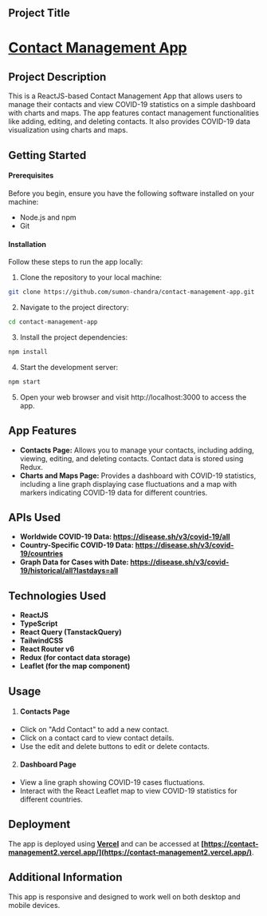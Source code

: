 ## Project Title

# [Contact Management App](https://contact-management2.vercel.app/)

## Project Description

This is a ReactJS-based Contact Management App that allows users to manage their contacts and view COVID-19 statistics on a simple dashboard with charts and maps. The app features contact management functionalities like adding, editing, and deleting contacts. It also provides COVID-19 data visualization using charts and maps.

## Getting Started

#### Prerequisites

Before you begin, ensure you have the following software installed on your machine:

-    Node.js and npm
-    Git

#### Installation

Follow these steps to run the app locally:

1. Clone the repository to your local machine:

```bash
git clone https://github.com/sumon-chandra/contact-management-app.git
```

2. Navigate to the project directory:

```bash
cd contact-management-app
```

3. Install the project dependencies:

```bash
npm install
```

4. Start the development server:

```bash
npm start
```

5. Open your web browser and visit http://localhost:3000 to access the app.

## App Features

-    **Contacts Page:** Allows you to manage your contacts, including adding, viewing, editing, and deleting contacts. Contact data is stored using Redux.
-    **Charts and Maps Page:** Provides a dashboard with COVID-19 statistics, including a line graph displaying case fluctuations and a map with markers indicating COVID-19 data for different countries.

## APIs Used

-    **Worldwide COVID-19 Data: https://disease.sh/v3/covid-19/all**
-    **Country-Specific COVID-19 Data: https://disease.sh/v3/covid-19/countries**
-    **Graph Data for Cases with Date: https://disease.sh/v3/covid-19/historical/all?lastdays=all**

## Technologies Used

-    **ReactJS**
-    **TypeScript**
-    **React Query (TanstackQuery)**
-    **TailwindCSS**
-    **React Router v6**
-    **Redux (for contact data storage)**
-    **Leaflet (for the map component)**

## Usage

1. #### Contacts Page

-    Click on "Add Contact" to add a new contact.
-    Click on a contact card to view contact details.
-    Use the edit and delete buttons to edit or delete contacts.

2. #### Dashboard Page

-    View a line graph showing COVID-19 cases fluctuations.
-    Interact with the React Leaflet map to view COVID-19 statistics for different countries.

## Deployment

The app is deployed using **[Vercel](https://vercel.com/)** and can be accessed at **[https://contact-management2.vercel.app/](https://contact-management2.vercel.app/)**.

## Additional Information

This app is responsive and designed to work well on both desktop and mobile devices.
